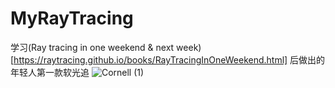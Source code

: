# MyRayTracing
学习(Ray tracing in one weekend &amp; next week)[https://raytracing.github.io/books/RayTracingInOneWeekend.html] 后做出的年轻人第一款软光追
![Cornell (1)](https://user-images.githubusercontent.com/38678895/142821336-573973f4-0174-4783-8dd0-de5587a052b8.png)
